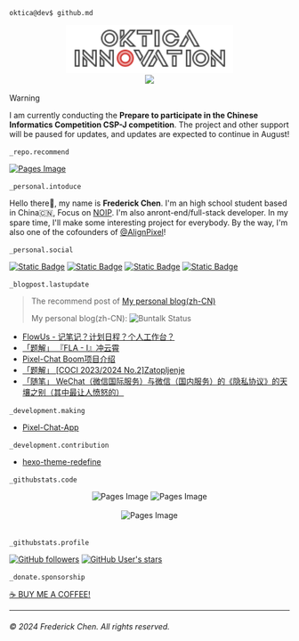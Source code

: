 ```terminal
oktica@dev$ github.md
```

<div align="center">
  <a href="https://setbun.com/">
    <img src="logo-final/oktica-right-logo-neon-webkit-animation.svg" width="300px"/>
    <br>
    <img src="https://profile-counter.glitch.me/FrederickAsYou/count.svg"/>
  </a>
</div>

> [!WARNING]
> I am currently conducting the **Prepare to participate in the Chinese Informatics Competition CSP-J competition**. The project and other support will be paused for updates, and updates are expected to continue in August!

`_repo.recommend`

<a href="https://github.com/AlignPixel/Pixel-Chat-App">
  <picture>
      <source media="(prefers-color-scheme: dark)" srcset="https://github-readme-stats.vercel.app/api/pin/?username=AlignPixel&repo=Pixel-Chat-App&locale=cn&theme=dark" />
      <source media="(prefers-color-scheme: light)" srcset="https://github-readme-stats.vercel.app/api/pin/?username=AlignPixel&repo=Pixel-Chat-App&locale=cn" />
      <img alt="Pages Image" src="https://github-readme-stats.vercel.app/api/pin/?username=AlignPixel&repo=Pixel-Chat-App&locale=cn" width="312px"/>
    </picture>
</a>

`_personal.intoduce`

Hello there👋, my name is **Frederick Chen**. I'm an high school student based in China🇨🇳, Focus on [NOIP](https://zh.wikipedia.org/wiki/%E5%85%A8%E5%9B%BD%E9%9D%92%E5%B0%91%E5%B9%B4%E4%BF%A1%E6%81%AF%E5%AD%A6%E5%A5%A5%E6%9E%97%E5%8C%B9%E5%85%8B%E8%81%94%E8%B5%9B). I'm also anront-end/full-stack developer. In my spare time, I'll make some interesting project for everybody. By the way, I'm also one of the cofounders of [@AlignPixel](https://github.com/AlignPixel)! 

`_personal.social`

[![Static Badge](https://img.shields.io/badge/Twitter(X)-blue?style=for-the-badge&logo=X&logoColor=white)](https://twitter.com/FrederickAsYou) [![Static Badge](https://img.shields.io/badge/Youtube-red?style=for-the-badge&logo=Youtube&logoColor=white)](https://www.youtube.com/@Fredgg0017) [![Static Badge](https://img.shields.io/badge/Mastodon-purple?style=for-the-badge&logo=mastodon&logoColor=white)](https://fairy.id/@bundragon) [![Static Badge](https://img.shields.io/badge/%40-Emal-green?style=for-the-badge&logoColor=white)](mailto:seventeen@ohdragonboi.cn)

`_blogpost.lastupdate`

> The recommend post of [My personal blog(zh-CN)](https://setbun.com)
>
> My personal blog(zh-CN): ![Buntalk Status](http://154.21.201.165:888/api/badge/2/status?style=for-the-badge)

<!-- BLOG-POST-LIST:START -->
- [FlowUs - 记笔记？计划日程？个人工作台？](https://www.setbun.com/p/20240807.html)
- [「题解」 『FLA - I』冲云霄](https://www.setbun.com/p/20240803.html)
- [Pixel-Chat Boom项目介绍](https://www.setbun.com/p/20240729.html)
- [「题解」 [COCI 2023/2024 No.2]Zatopljenje](https://www.setbun.com/p/20240728.html)
- [「随笔」 WeChat（微信国际服务）与微信（国内服务）的《隐私协议》的天壤之别（其中最让人愤怒的）](https://www.setbun.com/p/20240713.html)
<!-- BLOG-POST-LIST:END -->

`_development.making`

- [Pixel-Chat-App](https://github.com/AlignPixel/Pixel-Chat-App)

`_development.contribution`

- [hexo-theme-redefine](https://github.com/EvanNotFound/hexo-theme-redefine)

`_githubstats.code`

<div align="center">
  <picture>
    <source media="(prefers-color-scheme: dark)" srcset="https://github-readme-stats.vercel.app/api?username=FrederickBun&layout=compact&theme=gruvbox&hide_border=true&locale=cn&show_icons=true" />
    <source media="(prefers-color-scheme: light)" srcset="https://github-readme-stats.vercel.app/api?username=FrederickBun&layout=compact&hide_border=true&locale=cn&show_icons=true&theme=flag-india" />
    <img alt="Pages Image" src="https://github-readme-stats.vercel.app/api?username=FrederickBun&layout=compact&hide_border=true&locale=cn&show_icons=true&theme=flag-india" width="312px"/>
  </picture>
  <picture>
    <source media="(prefers-color-scheme: dark)" srcset="https://github-readme-stats.vercel.app/api/top-langs/?username=FrederickBun&layout=compact&theme=gruvbox&hide_border=true&locale=cn" />
    <source media="(prefers-color-scheme: light)" srcset="https://github-readme-stats.vercel.app/api/top-langs/?username=FrederickBun&layout=compact&hide_border=true&locale=cn&theme=flag-india" />
    <img alt="Pages Image" src="https://github-readme-stats.vercel.app/api/top-langs/?username=FrederickBun&layout=compact&hide_border=true&locale=cn&theme=flag-india" width="237px"/>
  </picture>
  <br>
  <br>
  <picture>
    <source media="(prefers-color-scheme: dark)" srcset="https://github-profile-trophy.vercel.app/?username=FrederickBun&column=6&margin-w=15&margin-h=15&theme=kimbie_dark&no-frame=true&column=4" />
    <source media="(prefers-color-scheme: light)" srcset="https://github-profile-trophy.vercel.app/?username=FrederickBun&column=6&margin-w=15&margin-h=15&no-frame=true&column=4" />
    <img alt="Pages Image" src="https://github-profile-trophy.vercel.app/?username=FrederickBun&column=6&margin-w=15&margin-h=15&no-frame=true&&column=4" />
  </picture>
</div>

<br>

`_githubstats.profile`

[![GitHub followers](https://img.shields.io/github/followers/FrederickBun?style=for-the-badge&logo=Github&logoColor=White)](https://github.com/FrederickBun?tab=followers)  [![GitHub User's stars](https://img.shields.io/github/stars/FrederickBun?style=for-the-badge&logo=github&logoColor=white)](https://github.com/FrederickBun?tab=repositories)

`_donate.sponsorship`

[☕️ BUY ME A COFFEE!](/DONATE.md)

---

###### &copy; 2024 Frederick Chen. All rights reserved. 
